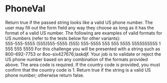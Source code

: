 # PhoneVal
Return true if the passed string looks like a valid US phone number.  The user may fill out the form field any way they
choose as long as it has the format of a valid US number. The following are examples of valid formats for US numbers 
(refer to the tests below for other variants):   
555-555-5555     (555)555-5555     (555) 555-5555     555 555 5555     5555555555     1 555 555 5555
For this challenge you will be presented with a string such as 800-692-7753 or 8oo-six427676;laskdjf. 
Your job is to validate or reject the US phone number based on any combination of the formats provided above. 
The area code is required. If the country code is provided, you must confirm that the country code is 1.
Return true if the string is a valid US phone number; otherwise return false.
